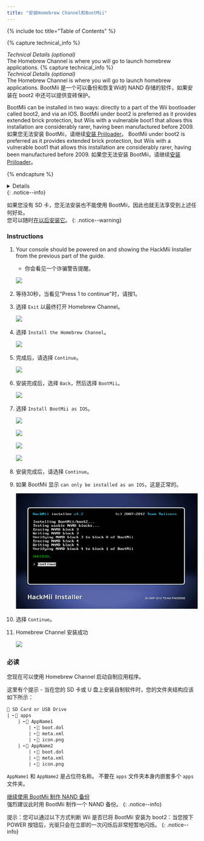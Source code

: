 ```yaml
---
title: "安装Homebrew Channel和BootMii"
---
```


{% include toc title="Table of Contents" %}

{% capture technical_info %}
<summary><em>Technical Details (optional)</em></summary>
The Homebrew Channel is where you will go to launch homebrew applications.
{% capture technical_info %}
<summary><em>Technical Details (optional)</em></summary>
The Homebrew Channel is where you will go to launch homebrew applications. BootMii 是一个可以备份和恢复Wii的 NAND 存储的软件，如果安装在 boot2 中还可以提供变砖保护。

BootMii can be installed in two ways: directly to a part of the Wii bootloader called boot2, and via an IOS. BootMii under boot2 is preferred as it provides extended brick protection, but Wiis with a vulnerable boot1 that allows this installation are considerably rarer, having been manufactured before 2009. 如果您无法安装 BootMii，请继续[安装 Priiloader](priiloader)。 BootMii under boot2 is preferred as it provides extended brick protection, but Wiis with a vulnerable boot1 that allows this installation are considerably rarer, having been manufactured before 2009. 如果您无法安装 BootMii，请继续[安装 Priiloader](priiloader)。

{% endcapture %}
<details>{{ technical_info | markdownify }}</details>
{: .notice--info}

如果您没有 SD 卡，您无法安装也不能使用 BootMii，因此也就无法享受到上述任何好处。 <br> 您可以随时[在以后安装它](hackmii)。
{: .notice--warning}

### Instructions

1. Your console should be powered on and showing the HackMii Installer from the previous part of the guide.
    + 你会看见一个诈骗警告提醒。

    ![](/images/hackmii/scam.png)

1. 等待30秒，当看见"Press 1 to continue"时，请按1。
1. 选择 `Exit` 以最终打开 Homebrew Channel。

    ![](/images/hackmii/test_results.png)

1. 选择 `Install the Homebrew Channel`。

    ![](/images/hackmii/hbc_install.png)

1. 完成后，请选择 `Continue`。

    ![](/images/hackmii/hbc_install_ok.png)

1. 安装完成后，选择 `Back`，然后选择 `BootMii`。

    ![](/images/hackmii/bootmii_install.png)

1. 选择 `Install BootMii as IOS`。

    ![](/images/hackmii/bootmii_install1.png)

    ![](/images/hackmii/bootmii_install2.png)

    ![](/images/hackmii/bootmii_install3.png)

    ![](/images/hackmii/bootmii_install_ok.png)

1. 安装完成后，请选择 `Continue`。
1. 如果 BootMii 显示 `can only be installed as an IOS`，这是正常的。

    ![](/images/hackmii/bootmii_install4.png)

1. 选择 `Continue`。
1. Homebrew Channel 安装成功

    ![](/images/hbc/blank.png)

### 必读

您现在可以使用 Homebrew Channel 启动自制应用程序。

这里有个提示 - 当在您的 SD 卡或 U 盘上安装自制软件时，您的文件夹结构应该如下所示：

```
💾 SD Card or USB Drive
| ╸📁 apps
    | ╸📁 AppName1
        | ╸📄 boot.dol
        | ╸📄 meta.xml
        | ╸📄 icon.png
    | ╸📁 AppName2
        | ╸📄 boot.dol
        | ╸📄 meta.xml
        | ╸📄 icon.png
```

`AppName1` 和 `AppName2` 是占位符名称。 不要在 `apps` 文件夹本身内嵌套多个 `apps` 文件夹。

[继续使用 BootMii 制作 NAND 备份](bootmii)<br> 强烈建议此时用 BootMii 制作一个 NAND 备份。
{: .notice--info}

提示：您可以通过以下方式判断 Wii 是否已将 BootMii 安装为 boot2：当您按下 POWER 按钮后，光驱只会在立即的一次闪烁后非常短暂地闪烁。
{: .notice--info}
